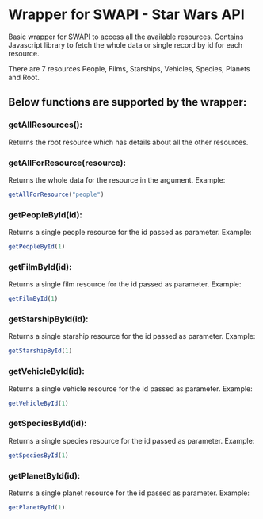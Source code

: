 # Wrapper for SWAPI - Star Wars API

Basic wrapper for [SWAPI](https://swapi.co/) to access all the available resources.
Contains Javascript library to fetch the whole data or single record by id for each resource.

There are 7 resources People, Films, Starships, Vehicles, Species, Planets and Root.

## Below functions are supported by the wrapper:

### getAllResources():

Returns the root resource which has details about all the other resources.

### getAllForResource(resource):

Returns the whole data for the resource in the argument.
Example:
```javascript
getAllForResource("people")
``` 

### getPeopleById(id): 

Returns a single people resource for the id passed as parameter.
Example:
```javascript
getPeopleById(1)
``` 

### getFilmById(id):

Returns a single film resource for the id passed as parameter.
Example:
```javascript
getFilmById(1)
``` 

### getStarshipById(id):

Returns a single starship resource for the id passed as parameter.
Example:
```javascript
getStarshipById(1)
```

### getVehicleById(id):

Returns a single vehicle resource for the id passed as parameter.
Example:
```javascript
getVehicleById(1)
```

### getSpeciesById(id):

Returns a single species resource for the id passed as parameter.
Example:
```javascript
getSpeciesById(1)
```

### getPlanetById(id):

Returns a single planet resource for the id passed as parameter.
Example:
```javascript
getPlanetById(1)
```